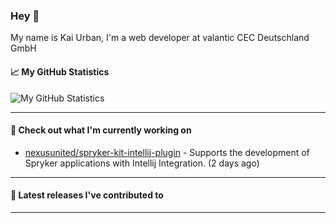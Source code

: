 ### Hey 👋

My name is Kai Urban, I'm a web developer at valantic CEC Deutschland GmbH

#### 📈 My GitHub Statistics

![My GitHub Statistics](https://github-readme-stats.vercel.app/api?username=Jegocz&show_icons=true&count_private=true&hide_title=true)

---

#### 👷 Check out what I'm currently working on

- [nexusunited/spryker-kit-intellij-plugin](https://github.com/nexusunited/spryker-kit-intellij-plugin) - Supports the development of Spryker applications with Intellij Integration. (2 days ago)

---

#### 🔭 Latest releases I've contributed to


---
